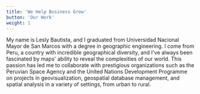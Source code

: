 ```yaml
---
title: 'We Help Business Grow'
button: 'Our Work'
weight: 1
---
```


My name is Lesly Bautista, and I graduated from Universidad Nacional Mayor de San Marcos with a degree in geographic engineering. I come from Peru, a country with incredible geographical diversity, and I've always been fascinated by maps' ability to reveal the complexities of our world. This passion has led me to collaborate with prestigious organizations such as the Peruvian Space Agency and the United Nations Development Programme on projects in geovisualization, geospatial database management, and spatial analysis in a variety of settings, from urban to rural.
